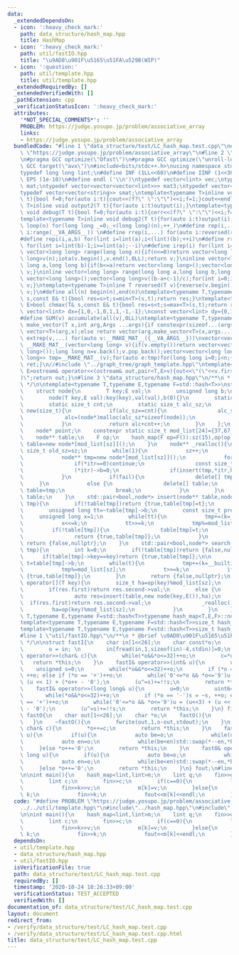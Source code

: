 ```yaml
---
data:
  _extendedDependsOn:
  - icon: ':heavy_check_mark:'
    path: data_structure/hash_map.hpp
    title: HashMap
  - icon: ':heavy_check_mark:'
    path: util/fastIO.hpp
    title: "\u9AD8\u901F\u5165\u51FA\u529B(WIP)"
  - icon: ':question:'
    path: util/template.hpp
    title: util/template.hpp
  _extendedRequiredBy: []
  _extendedVerifiedWith: []
  _pathExtension: cpp
  _verificationStatusIcon: ':heavy_check_mark:'
  attributes:
    '*NOT_SPECIAL_COMMENTS*': ''
    PROBLEM: https://judge.yosupo.jp/problem/associative_array
    links:
    - https://judge.yosupo.jp/problem/associative_array
  bundledCode: "#line 1 \"data_structure/test/LC_hash_map.test.cpp\"\n#define PROBLEM\
    \ \"https://judge.yosupo.jp/problem/associative_array\"\n#line 2 \"util/template.hpp\"\
    \n#pragma GCC optimize(\"Ofast\")\n#pragma GCC optimize(\"unroll-loops\")\n#pragma\
    \ GCC target(\"avx\")\n#include<bits/stdc++.h>\nusing namespace std;\nstruct __INIT__{__INIT__(){cin.tie(0);ios::sync_with_stdio(false);cout<<fixed<<setprecision(15);}}__INIT__;\n\
    typedef long long lint;\n#define INF (1LL<<60)\n#define IINF (1<<30)\n#define\
    \ EPS (1e-10)\n#define endl ('\\n')\ntypedef vector<lint> vec;\ntypedef vector<vector<lint>>\
    \ mat;\ntypedef vector<vector<vector<lint>>> mat3;\ntypedef vector<string> svec;\n\
    typedef vector<vector<string>> smat;\ntemplate<typename T>inline void output(T\
    \ t){bool f=0;for(auto i:t){cout<<(f?\" \":\"\")<<i;f=1;}cout<<endl;}\ntemplate<typename\
    \ T>inline void output2(T t){for(auto i:t)output(i);}\ntemplate<typename T>inline\
    \ void debug(T t){bool f=0;for(auto i:t){cerr<<(f?\" \":\"\")<<i;f=1;}cerr<<endl;}\n\
    template<typename T>inline void debug2(T t){for(auto i:t)output(i);}\n#define\
    \ loop(n) for(long long _=0;_<(long long)(n);++_)\n#define rep(i,...) for(auto\
    \ i:range(__VA_ARGS__)) \n#define rrep(i,...) for(auto i:reversed(range(__VA_ARGS__)))\n\
    #define repi(i,a,b) for(lint i=lint(a);i<(lint)(b);++i)\n#define rrepi(i,a,b)\
    \ for(lint i=lint(b)-1;i>=lint(a);--i)\n#define irep(i) for(lint i=0;;++i)\ninline\
    \ vector<long long> range(long long n){if(n<=0)return vector<long long>();vector<long\
    \ long>v(n);iota(v.begin(),v.end(),0LL);return v;}\ninline vector<long long> range(long\
    \ long a,long long b){if(b<=a)return vector<long long>();vector<long long>v(b-a);iota(v.begin(),v.end(),a);return\
    \ v;}\ninline vector<long long> range(long long a,long long b,long long c){if((b-a+c-1)/c<=0)return\
    \ vector<long long>();vector<long long>v((b-a+c-1)/c);for(int i=0;i<(int)v.size();++i)v[i]=i?v[i-1]+c:a;return\
    \ v;}\ntemplate<typename T>inline T reversed(T v){reverse(v.begin(),v.end());return\
    \ v;}\n#define all(n) begin(n),end(n)\ntemplate<typename T,typename E>bool chmin(T&\
    \ s,const E& t){bool res=s>t;s=min<T>(s,t);return res;}\ntemplate<typename T,typename\
    \ E>bool chmax(T& s,const E& t){bool res=s<t;s=max<T>(s,t);return res;}\nconst\
    \ vector<lint> dx={1,0,-1,0,1,1,-1,-1};\nconst vector<lint> dy={0,1,0,-1,1,-1,1,-1};\n\
    #define SUM(v) accumulate(all(v),0LL)\ntemplate<typename T,typename ...Args>auto\
    \ make_vector(T x,int arg,Args ...args){if constexpr(sizeof...(args)==0)return\
    \ vector<T>(arg,x);else return vector(arg,make_vector<T>(x,args...));}\n#define\
    \ extrep(v,...) for(auto v:__MAKE_MAT__({__VA_ARGS__}))\nvector<vector<long long>>\
    \ __MAKE_MAT__(vector<long long> v){if(v.empty())return vector<vector<long long>>(1,vector<long\
    \ long>());long long n=v.back();v.pop_back();vector<vector<long long>> ret;vector<vector<long\
    \ long>> tmp=__MAKE_MAT__(v);for(auto e:tmp)for(long long i=0;i<n;++i){ret.push_back(e);ret.back().push_back(i);}return\
    \ ret;}\n//#include \"../graph_tree/graph_template.hpp\"\ntemplate<typename T,typename\
    \ E>ostream& operator<<(ostream& out,pair<T,E>v){out<<\"(\"<<v.first<<\",\"<<v.second<<\"\
    )\";return out;}\n#line 3 \"data_structure/hash_map.hpp\"\n/**\n * @brief HashMap\n\
    \ */\n\ntemplate<typename T,typename E,typename F=std::hash<T>>\nstruct hash_map{\n\
    \    struct node{\n        T key;E val;\n        unsigned long b;\n        node():key(T()),val(E()),b(0){}\n\
    \        node(T key,E val):key(key),val(val),b(0){}\n        static node* alc;\n\
    \        static size_t cnt;\n        static size_t alc_sz;\n        void* operator\
    \ new(size_t){\n            if(alc_sz==cnt){\n                alc_sz*=2;\n   \
    \             alc=(node*)malloc(alc_sz*sizeof(node));\n                cnt=0;\n\
    \            }\n            return alc+cnt++;\n        }\n    };\n    size_t sz;\n\
    \    node* point;\n    constexpr static size_t mod_list[24]={37,67,131,257,521,1031,2053,4099,8209,16411,32771,65537,131101,262147,524309,1048583,2097169,4194319,8388617,16777259,33554467,67108879,134217757,268435459};\n\
    \    node** table;\n    F op;\n    hash_map(F op=F()):sz(15),op(op){\n       \
    \ table=new node*[mod_list[sz]]();\n    }\n    node** _realloc(){\n        const\
    \ size_t old_sz=sz;\n        while(1){\n            sz++;\n            bool fail=0;\n\
    \            node** tmp=new node*[mod_list[sz]]();\n            for(node** itr=table;itr<table+mod_list[old_sz];++itr){\n\
    \                if(*itr==0)continue;\n                const size_t ha=op((*itr)->key)%mod_list[sz];\n\
    \                (*itr)->b=0;\n                if(insert(tmp,*itr,ha).first==0){fail=1;break;}\n\
    \            }\n            if(fail){\n                delete[] tmp;\n       \
    \     }\n            else {\n                delete[] table;\n               \
    \ table=tmp;\n                break;\n            }\n        }\n        return\
    \ table;\n    }\n    std::pair<bool,node*> insert(node** table,node* t,size_t\
    \ tmp){\n        if(!table[tmp])return {true,table[tmp]=t};\n        size_t k=0;\n\
    \        unsigned long tt=~table[tmp]->b;\n        const size_t pre=tmp;\n   \
    \     unsigned long x=1;\n        while(tt){\n            tmp+=(k=__builtin_ctzl(tt)+1);\n\
    \            x<<=k;\n            tt>>=k;\n            tmp%=mod_list[sz];\n   \
    \         if(!table[tmp]){\n                table[tmp]=t;\n                table[pre]->b|=x>>1;\n\
    \                return {true,table[tmp]};\n            }\n        }\n       \
    \ return {false,nullptr};\n    }\n    std::pair<bool,node*> search(T key,size_t\
    \ tmp){\n        int k=0;\n        if(!table[tmp])return {false,nullptr};\n  \
    \      if(table[tmp]->key==key)return {true,table[tmp]};\n\n        unsigned long\
    \ t=table[tmp]->b;\n        while(t){\n            tmp+=(k=__builtin_ctzl(t)+1);\n\
    \            tmp%=mod_list[sz];\n            t>>=k;\n            if(table[tmp]->key==key)return\
    \ {true,table[tmp]};\n        }\n        return {false,nullptr};\n    }\n    E&\
    \ operator[](T key){\n        size_t ha=op(key)%mod_list[sz];\n        auto res=search(key,ha);\n\
    \        if(res.first)return res.second->val;\n        else {\n            while(1){\n\
    \                auto res=insert(table,new node(key,E()),ha);\n              \
    \  if(res.first)return res.second->val;\n                _realloc();\n       \
    \         ha=op(key)%mod_list[sz];\n            }\n        }\n    }\n};\ntemplate<typename\
    \ T,typename E,typename F=std::hash<T>>typename hash_map<T,E,F>::node* hash_map<T,E,F>::node::alc=(node*)malloc(sizeof(node));\n\
    template<typename T,typename E,typename F=std::hash<T>>size_t hash_map<T,E,F>::node::cnt=0;\n\
    template<typename T,typename E,typename F=std::hash<T>>size_t hash_map<T,E,F>::node::alc_sz=1;\n\
    #line 1 \"util/fastIO.hpp\"\n/**\n * @brief \u9AD8\u901F\u5165\u51FA\u529B(WIP)\n\
    \ */\n\nstruct fastI{\n    char in[1<<26];\n    char const*o;\n    fastI(){\n\
    \        o = in; \n        in[fread(in,1,sizeof(in)-4,stdin)]=0;\n    }\n    fastI&\
    \ operator>>(char& c){\n        while(*o&&*o<=32)++o;\n        c=*o++;\n     \
    \   return *this;\n    }\n    fastI& operator>>(int& u){\n        u=0; \n    \
    \    unsigned s=0;\n        while(*o&&*o<=32)++o;\n        if (*o == '-')s = ~s,\
    \ ++o; else if (*o == '+')++o;\n        while('0'<=*o && *o<='9')u = (u<<3) +\
    \ (u << 1) + (*o++ - '0');\n        (u^=s)+=!!s;\n        return *this;\n    }\n\
    \    fastI& operator>>(long long& u){\n        u=0;\n        uint64_t s=0;\n \
    \       while(*o&&*o<=32)++o;\n        if (*o == '-')s = ~s, ++o; else if (*o\
    \ == '+')++o;\n        while('0'<=*o && *o<='9')u = (u<<3) + (u << 1) + (*o++\
    \ - '0');\n        (u^=s)+=!!s;\n        return *this;\n    }\n} fin;\n\nstruct\
    \ fastO{\n    char out[1<<26];\n    char *o;\n    fastO(){\n        o=out;\n \
    \   }\n    ~fastO(){\n        fwrite(out,1,o-out,stdout);\n    }\n    fastO& operator<<(const\
    \ char& c){\n        *o++=c;\n        return *this;\n    }\n    fastO& operator<<(int\
    \ u){\n         if(u){\n            auto be=o;\n            while(u)*o++=u%10+'0',u/=10;\n\
    \            auto en=o;\n            while(be<en)std::swap(*--en,*be++);\n   \
    \     }else *o++='0';\n        return *this;\n    }\n    fastO& operator<<(long\
    \ long u){\n        if(u){\n            auto be=o;\n            while(u)*o++=u%10+'0',u/=10;\n\
    \            auto en=o;\n            while(be<en)std::swap(*--en,*be++);\n   \
    \     }else *o++='0';\n        return *this;\n    }\n} fout;\n#line 5 \"data_structure/test/LC_hash_map.test.cpp\"\
    \n\nint main(){\n    hash_map<lint,lint>m;\n    lint q;\n    fin>>q;\n    while(q--){\n\
    \        lint c;\n        fin>>c;\n        if(c==0){\n            lint k,v;\n\
    \            fin>>k>>v;\n            m[k]=v;\n        }else{\n            lint\
    \ k;\n            fin>>k;\n            fout<<m[k]<<endl;\n        }\n    }\n}\n"
  code: "#define PROBLEM \"https://judge.yosupo.jp/problem/associative_array\"\n#include\"\
    ../../util/template.hpp\"\n#include\"../hash_map.hpp\"\n#include\"../../util/fastIO.hpp\"\
    \n\nint main(){\n    hash_map<lint,lint>m;\n    lint q;\n    fin>>q;\n    while(q--){\n\
    \        lint c;\n        fin>>c;\n        if(c==0){\n            lint k,v;\n\
    \            fin>>k>>v;\n            m[k]=v;\n        }else{\n            lint\
    \ k;\n            fin>>k;\n            fout<<m[k]<<endl;\n        }\n    }\n}"
  dependsOn:
  - util/template.hpp
  - data_structure/hash_map.hpp
  - util/fastIO.hpp
  isVerificationFile: true
  path: data_structure/test/LC_hash_map.test.cpp
  requiredBy: []
  timestamp: '2020-10-24 18:26:33+09:00'
  verificationStatus: TEST_ACCEPTED
  verifiedWith: []
documentation_of: data_structure/test/LC_hash_map.test.cpp
layout: document
redirect_from:
- /verify/data_structure/test/LC_hash_map.test.cpp
- /verify/data_structure/test/LC_hash_map.test.cpp.html
title: data_structure/test/LC_hash_map.test.cpp
---
```

